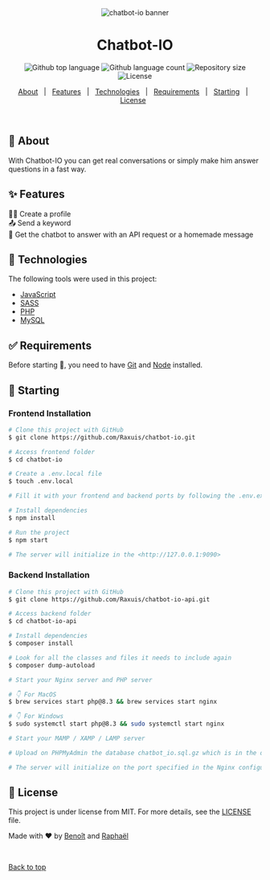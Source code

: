 <div align="center" id="top"> 
  <img src="https://i.ibb.co/c8hy30b/chatbot-io.webp" alt="chatbot-io banner" />
</div>

<h1 align="center">Chatbot-IO</h1>

<p align="center">
  <img alt="Github top language" src="https://img.shields.io/github/languages/top/Raxuis/chatbot-io?color=56BEB8">

  <img alt="Github language count" src="https://img.shields.io/github/languages/count/Raxuis/chatbot-io?color=56BEB8">

  <img alt="Repository size" src="https://img.shields.io/github/repo-size/Raxuis/chatbot-io?color=56BEB8">

  <img alt="License" src="https://img.shields.io/github/license/Raxuis/chatbot-io?color=56BEB8">
</p>

<p align="center">
  <a href="#dart-about">About</a> &#xa0; | &#xa0; 
  <a href="#sparkles-features">Features</a> &#xa0; | &#xa0;
  <a href="#rocket-technologies">Technologies</a> &#xa0; | &#xa0;
  <a href="#white_check_mark-requirements">Requirements</a> &#xa0; | &#xa0;
  <a href="#checkered_flag-starting">Starting</a> &#xa0; | &#xa0;
  <a href="#memo-license">License</a> &#xa0;
</p>

<br>

## :dart: About

With Chatbot-IO you can get real conversations or simply make him answer questions in a fast way.

## :sparkles: Features

👨‍🎓 Create a profile\
📤 Send a keyword\
💬 Get the chatbot to answer with an API request or a homemade message

## :rocket: Technologies

The following tools were used in this project:

- [JavaScript](https://developer.mozilla.org/fr/)
- [SASS](https://sass-lang.com/)
- [PHP](https://www.php.net/)
- [MySQL](https://www.mysql.com/fr/)

## :white_check_mark: Requirements

Before starting :checkered_flag:, you need to have [Git](https://git-scm.com) and [Node](https://nodejs.org/en/) installed.

## :checkered_flag: Starting

### Frontend Installation

```bash
# Clone this project with GitHub
$ git clone https://github.com/Raxuis/chatbot-io.git

# Access frontend folder
$ cd chatbot-io

# Create a .env.local file
$ touch .env.local

# Fill it with your frontend and backend ports by following the .env.example

# Install dependencies
$ npm install

# Run the project
$ npm start

# The server will initialize in the <http://127.0.0.1:9090>
```

### Backend Installation

```bash
# Clone this project with GitHub
$ git clone https://github.com/Raxuis/chatbot-io-api.git

# Access backend folder
$ cd chatbot-io-api

# Install dependencies
$ composer install

# Look for all the classes and files it needs to include again
$ composer dump-autoload

# Start your Nginx server and PHP server

# 👇 For MacOS
$ brew services start php@8.3 && brew services start nginx

# 👇 For Windows
$ sudo systemctl start php@8.3 && sudo systemctl start nginx

# Start your MAMP / XAMP / LAMP server

# Upload on PHPMyAdmin the database chatbot_io.sql.gz which is in the database folder

# The server will initialize on the port specified in the Nginx configuration file
```

## :memo: License

This project is under license from MIT. For more details, see the [LICENSE](LICENSE.md) file.

Made with :heart: by <a href="https://github.com/BenoitPrmt" target="_blank">Benoît</a> and <a href="https://github.com/Raxuis" target="_blank">Raphaël</a>

&#xa0;

<a href="#top">Back to top</a>
